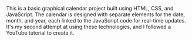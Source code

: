 This is a basic graphical calendar project built using HTML, CSS, and JavaScript. The calendar is designed with separate elements for the date, month, and year, each linked to the JavaScript code for real-time updates. It's my second attempt at using these technologies, and I followed a YouTube tutorial to create it.
